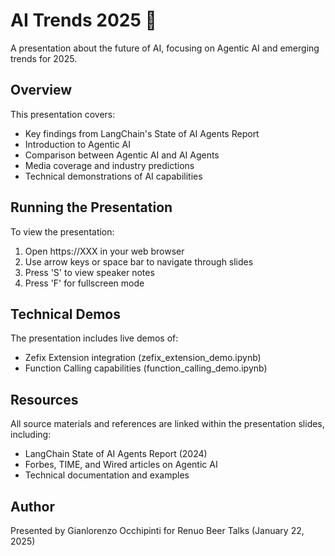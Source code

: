 # AI Trends 2025 🚀

A presentation about the future of AI, focusing on Agentic AI and emerging trends for 2025.

## Overview

This presentation covers:
- Key findings from LangChain's State of AI Agents Report
- Introduction to Agentic AI
- Comparison between Agentic AI and AI Agents
- Media coverage and industry predictions
- Technical demonstrations of AI capabilities

## Running the Presentation

To view the presentation:

1. Open https://XXX in your web browser
2. Use arrow keys or space bar to navigate through slides
3. Press 'S' to view speaker notes
4. Press 'F' for fullscreen mode

## Technical Demos

The presentation includes live demos of:
- Zefix Extension integration (zefix_extension_demo.ipynb)
- Function Calling capabilities (function_calling_demo.ipynb)

## Resources

All source materials and references are linked within the presentation slides, including:
- LangChain State of AI Agents Report (2024)
- Forbes, TIME, and Wired articles on Agentic AI
- Technical documentation and examples

## Author

Presented by Gianlorenzo Occhipinti for Renuo Beer Talks (January 22, 2025)
